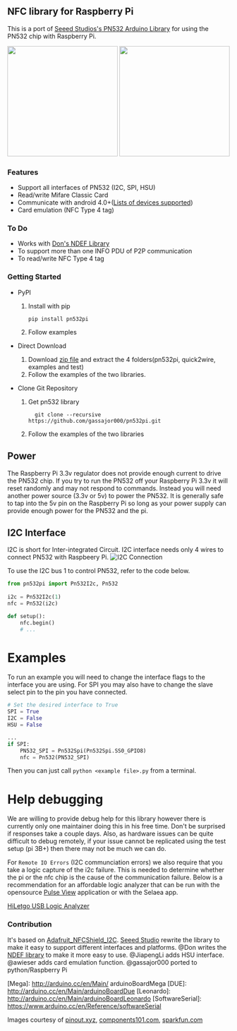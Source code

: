 ## NFC library for Raspberry Pi

This is a port of [Seeed Studios's PN532 Arduino Library](https://github.com/Seeed-Studio/PN532) for using the PN532 chip with Raspberry Pi. 

<div display="block">
<img desc="Raspberry Pi" src="https://github.com/gassajor000/pn532pi/blob/master/docs/14643-Raspberry_Pi_3_B_-02.jpg?raw=true" width="250">
<img desc="PN532" src="https://github.com/gassajor000/pn532pi/blob/master/docs/PN532--NFC-RFID-Module.jpg?raw=true" width="250">
</div>

### Features
+ Support all interfaces of PN532 (I2C, SPI, HSU)
+ Read/write Mifare Classic Card
+ Communicate with android 4.0+([Lists of devices supported](https://github.com/Seeed-Studio/PN532/wiki/List-of-devices-supported))
+ Card emulation (NFC Type 4 tag)

### To Do
+ Works with [Don's NDEF Library](http://goo.gl/jDjsXl)
+ To support more than one INFO PDU of P2P communication
+ To read/write NFC Type 4 tag

### Getting Started
+ PyPI
    1. Install with pip
        ```
        pip install pn532pi
        ```
    2. Follow examples
+ Direct Download

    1. Download [zip file](https://github.com/gassajor000/pn532pi/archive/master.zip) and extract the 4 folders(pn532pi, quick2wire, examples and test)
    2. Follow the examples of the two libraries.

+ Clone Git Repository

    1. Get pn532 library
        ```
          git clone --recursive https://github.com/gassajor000/pn532pi.git
        ```
    
    2. Follow the examples of the two libraries

## Power
The Raspberry Pi 3.3v regulator does not provide enough current to drive the PN532 chip. 
If you try to run the PN532 off your Raspberry Pi 3.3v it will reset randomly and may not respond to commands.
Instead you will need another power source (3.3v or 5v) to power the PN532. It is generally safe to tap into the
5v pin on the Raspberry Pi so long as your power supply can provide enough power for the PN532 and the pi.

## I2C Interface

I2C is short for Inter-integrated Circuit. I2C interface needs only 4 wires to connect PN532 with Raspbeery Pi.
![I2C Connection](https://github.com/gassajor000/pn532pi/blob/master/docs/rpi_i2c_connection.png?raw=true)

To use the I2C bus 1 to control PN532, refer to the code below.
```python
from pn532pi import Pn532I2c, Pn532
	
i2c = Pn532I2c(1)
nfc = Pn532(i2c)

def setup():
    nfc.begin()
    # ...
```

# Examples
To run an example you will need to change the interface flags to the interface you are using.
For SPI you may also have to change the slave select pin to the pin you have connected.
```python
# Set the desired interface to True
SPI = True
I2C = False
HSU = False

...
if SPI:
    PN532_SPI = Pn532Spi(Pn532Spi.SS0_GPIO8)
    nfc = Pn532(PN532_SPI)
```
Then you can just call `python <example file>.py` from a terminal.

# Help debugging
We are willing to provide debug help for this library however there is currently only one maintainer doing this in his free time. 
Don't be surprised if responses take a couple days. Also, as hardware issues can be quite difficult to debug remotely, 
if your issue cannot be replicated using the test setup (pi 3B+) then there may not be much we can do.

For `Remote IO Errors` (I2C communciation errors) we also require that you take a logic capture
of the i2c failure. This is needed to determine whether the pi or the nfc chip is the cause of the communication failure. Below is a 
recommendation for an affordable logic analyzer that can be run with the opensource [Pulse View](https://sigrok.org/wiki/PulseView) 
application or with the Selaea app.

[HiLetgo USB Logic Analyzer](https://www.amazon.com/HiLetgo-Analyzer-Ferrite-Channel-Arduino/dp/B077LSG5P2/ref=sr_1_1_sspa?keywords=hiletgo+logic+analyzer&qid=1693720396&sprefix=hiletgo+logic%2Caps%2C163&sr=8-1-spons&sp_csd=d2lkZ2V0TmFtZT1zcF9hdGY&psc=1)


### Contribution
It's based on [Adafruit_NFCShield_I2C](http://goo.gl/pk3FdB). 
[Seeed Studio](http://goo.gl/zh1iQh) rewrite the library to make it easy to support different interfaces and platforms. 
@Don writes the [NDEF library](http://goo.gl/jDjsXl) to make it more easy to use. 
@JiapengLi adds HSU interface.
@awieser adds card emulation function.
@gassajor000 ported to python/Raspberry Pi

[Mega]: http://arduino.cc/en/Main/ arduinoBoardMega
[DUE]: http://arduino.cc/en/Main/arduinoBoardDue
[Leonardo]: http://arduino.cc/en/Main/arduinoBoardLeonardo
[SoftwareSerial]: https://www.arduino.cc/en/Reference/softwareSerial

Images courtesy of 
[pinout.xyz](https://pinout.xyz/), [components101.com](https://components101.com/wireless/pn532-nfc-rfid-module), [sparkfun.com](https://www.sparkfun.com/products/14643)  

